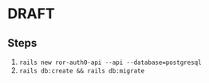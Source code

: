 
DRAFT
======

Steps
-----
1. `rails new ror-auth0-api --api --database=postgresql`  
2. `rails db:create && rails db:migrate`
